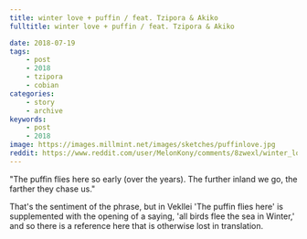 ```yaml
---
title: winter love + puffin / feat. Tzipora & Akiko
fulltitle: winter love + puffin / feat. Tzipora & Akiko

date: 2018-07-19
tags:
    - post
    - 2018
    - tzipora
    - cobian
categories:
    - story
    - archive
keywords:
    - post
    - 2018
image: https://images.millmint.net/images/sketches/puffinlove.jpg
reddit: https://www.reddit.com/user/MelonKony/comments/8zwexl/winter_love_puffin_feat_tzipora_akiko/
---
```


"The puffin flies here so early (over the years). The further inland we go, the farther they chase us."

That's the sentiment of the phrase, but in Vekllei 'The puffin flies here' is supplemented with the opening of a saying, 'all birds flee the sea in Winter,' and so there is a reference here that is otherwise lost in translation.
